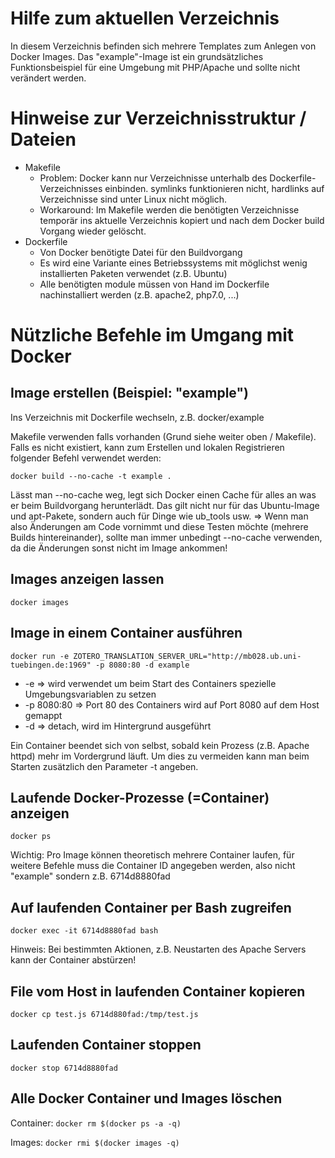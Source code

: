# Hilfe zum aktuellen Verzeichnis

In diesem Verzeichnis befinden sich mehrere Templates zum Anlegen von Docker Images.
Das "example"-Image ist ein grundsätzliches Funktionsbeispiel für eine Umgebung mit PHP/Apache
und sollte nicht verändert werden.

# Hinweise zur Verzeichnisstruktur / Dateien
* Makefile
  * Problem: Docker kann nur Verzeichnisse unterhalb des Dockerfile-Verzeichnisses einbinden. symlinks funktionieren nicht, hardlinks auf Verzeichnisse sind unter Linux nicht möglich.
  * Workaround: Im Makefile werden die benötigten Verzeichnisse temporär ins aktuelle Verzeichnis kopiert und nach dem Docker build Vorgang wieder gelöscht.
* Dockerfile
  * Von Docker benötigte Datei für den Buildvorgang
  * Es wird eine Variante eines Betriebssystems mit möglichst wenig installierten Paketen verwendet (z.B. Ubuntu)
  * Alle benötigten module müssen von Hand im Dockerfile nachinstalliert werden (z.B. apache2, php7.0, ...)


# Nützliche Befehle im Umgang mit Docker

## Image erstellen (Beispiel: "example")
Ins Verzeichnis mit Dockerfile wechseln, z.B. docker/example

Makefile verwenden falls vorhanden (Grund siehe weiter oben / Makefile).
Falls es nicht existiert, kann zum Erstellen und lokalen Registrieren folgender Befehl verwendet werden:

`docker build --no-cache -t example .`

Lässt man --no-cache weg, legt sich Docker einen Cache für alles an was er beim Buildvorgang herunterlädt. Das gilt nicht nur für das Ubuntu-Image und apt-Pakete, sondern auch für Dinge wie ub_tools usw. => Wenn man also Änderungen am Code vornimmt und diese Testen möchte (mehrere Builds hintereinander), sollte man immer unbedingt --no-cache verwenden, da die Änderungen sonst nicht im Image ankommen!

## Images anzeigen lassen
`docker images`

## Image in einem Container ausführen
`docker run -e ZOTERO_TRANSLATION_SERVER_URL="http://mb028.ub.uni-tuebingen.de:1969" -p 8080:80 -d example`
* -e => wird verwendet um beim Start des Containers spezielle Umgebungsvariablen zu setzen
* -p 8080:80 => Port 80 des Containers wird auf Port 8080 auf dem Host gemappt
* -d => detach, wird im Hintergrund ausgeführt

Ein Container beendet sich von selbst, sobald kein Prozess (z.B. Apache httpd) mehr im Vordergrund läuft.
Um dies zu vermeiden kann man beim Starten zusätzlich den Parameter -t angeben.

## Laufende Docker-Prozesse (=Container) anzeigen
`docker ps`

Wichtig: Pro Image können theoretisch mehrere Container laufen, für weitere Befehle muss die Container ID angegeben werden, also nicht "example" sondern z.B. 6714d8880fad

## Auf laufenden Container per Bash zugreifen
`docker exec -it 6714d8880fad bash`

Hinweis: Bei bestimmten Aktionen, z.B. Neustarten des Apache Servers kann der Container abstürzen!

## File vom Host in laufenden Container kopieren
`docker cp test.js 6714d880fad:/tmp/test.js`

## Laufenden Container stoppen
`docker stop 6714d8880fad`

## Alle Docker Container und Images löschen
Container: `docker rm $(docker ps -a -q)`

Images: `docker rmi $(docker images -q)`
